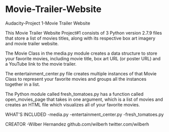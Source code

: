 # Movie-Trailer-Website
Audacity-Project 1-Movie Trailer Website


This Movie Trailer Website Project#1 consists of 3 Python version 2.7.9 files that store a list of movies titles, along with its respective box art imagery and movie trailer website. 

The Movie Class in the media.py module creates a data structure to store your favorite movies, including movie title, box art URL (or poster URL) and a YouTube link to the movie trailer.

The entertainment_center.py file creates multiple instances of that Movie Class to represent your favorite movies and groups all the instances together in a list.

The Python module called fresh_tomatoes.py has a function called open_movies_page that takes in one argument, which is a list of movies and creates an HTML file which visualizes all of your favorite movies.


WHAT'S INCLUDED
-media.py
-entertainment_center.py
-fresh_tomatoes.py


CREATOR
-Wilber Hernandez
github.com/wilberh
twitter.com/wilberh
